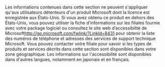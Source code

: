<Token xmlns:xlink="http://www.w3.org/1999/xlink">Les informations contenues dans cette section ne peuvent s'appliquer qu'aux utilisateurs détenteurs d'un produit Microsoft dont la licence est enregistrée aux États-Unis. Si vous avez obtenu ce produit en dehors des États-Unis, vous pouvez utiliser la fiche d’informations sur les filiales fournie avec votre package logiciel ou consultez le <externalLink xmlns="http://ddue.schemas.microsoft.com/authoring/2003/5"><linkText>site web d’accessibilité de Microsoft</linkText><linkUri>http://go.microsoft.com/fwlink/?LinkId=8431</linkUri></externalLink> pour obtenir la liste des numéros de téléphone et adresses des services de support technique Microsoft. Vous pouvez contacter votre filiale pour savoir si les types de produits et services décrits dans cette section sont disponibles dans votre zone géographique. Les informations sur l'accessibilité sont disponibles dans d'autres langues, notamment en japonais et en français.</Token>

<!--HONumber=Jun16_HO4-->



